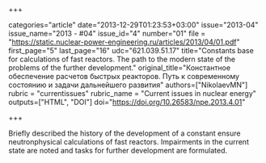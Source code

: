 +++

categories="article"
date="2013-12-29T01:23:53+03:00"
issue="2013-04"
issue_name="2013 - #04"
issue_id="4"
number="01"
file = "https://static.nuclear-power-engineering.ru/articles/2013/04/01.pdf"
first_page="5"
last_page="16"
udc="621.039.51.17"
title="Constants base for calculations of fast reactors. The path to the modern state of the problems of the further development."
original_title="Константное обеспечение расчетов быстрых реакторов. Путь к современному состоянию и задачи дальнейшего развития"
authors=["NikolaevMN"]
rubric = "currentissues"
rubric_name = "Current issues in nuclear energy"
outputs=["HTML", "DOI"]
doi="https://doi.org/10.26583/npe.2013.4.01"

+++

Briefly described the history of the development of a constant ensure neutronphysical calculations of fast reactors. Impairments in the current state are noted and tasks for further development are formulated.